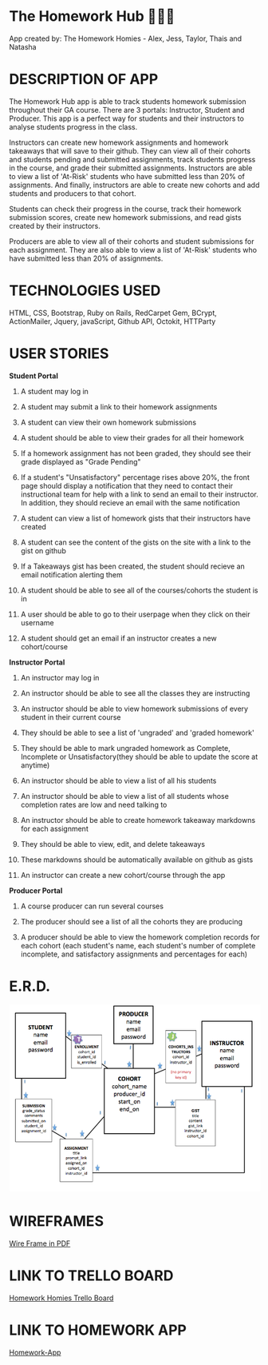 # The Homework Hub :dancers::dancers::running:

App created by: The Homework Homies - Alex, Jess, Taylor, Thais and Natasha 

# DESCRIPTION OF APP
The Homework Hub app is able to track students homework submission throughout their GA course. There are  3 portals: Instructor, Student and Producer. This app is a perfect way for students and their instructors to analyse students progress in the class. 

Instructors can create new homework assignments and homework takeaways that will save to their github. They can view all of their cohorts and students pending and submitted assignments, track students progress in the course, and grade their submitted assignments. Instructors are able to view a list of 'At-Risk' students who have submitted less than 20% of assignments. And finally, instructors are able to create new cohorts and add students and producers to that cohort. 

Students can check their progress in the course, track their homework submission scores, create new homework submissions, and read gists created by their instructors.

Producers are able to view all of their cohorts and student submissions for each assignment. They are also able to view a list of 'At-Risk' students who have submitted less than 20% of assignments. 

# TECHNOLOGIES USED
HTML, CSS, Bootstrap, Ruby on Rails, RedCarpet Gem, BCrypt, ActionMailer, Jquery, javaScript, Github API, Octokit, HTTParty

# USER STORIES

**Student Portal**

1. A student may log in

2. A student may submit a link to their homework assignments

3. A student can view their own homework submissions

4. A student should be able to view their grades for all their homework

5. If a homework assignment has not been graded, they should see their grade displayed as "Grade Pending"

6. If a student's "Unsatisfactory" percentage rises above 20%, the front page should display a notification that they need to contact their instructional team for help with a link to send an email to their instructor. In addition, they should recieve an email with the same notification

7. A student can view a list of homework gists that their instructors have created

8. A student can see the content of the gists on the site with a link to the gist on github

9. If a Takeaways gist has been created, the student should recieve an email notification alerting them

10. A student should be able to see all of the courses/cohorts the student is in

11. A user should be able to go to their userpage when they click on their username

12. A student should get an email if an instructor creates a new cohort/course


**Instructor Portal**

1. An instructor may log in

2. An instructor should be able to see all the classes they are instructing

3. An instructor should be able to view homework submissions of every student in their current course

4. They should be able to see a list of 'ungraded' and 'graded homework'

5. They should be able to mark ungraded homework as Complete, Incomplete or Unsatisfactory(they should be able to update the score at anytime)

6. An instructor should be able to view a list of all his students

7. An instructor should be able to view a list of all students whose completion rates are low and need talking to

8. An instructor should be able to create homework takeaway markdowns for each assignment

9. They should be able to view, edit, and delete takeaways

10. These markdowns should be automatically available on github as gists

11. An instructor can create a new cohort/course through the app


**Producer Portal**

1. A course producer can run several courses

2. The producer should see a list of all the cohorts they are producing

3. A producer should be able to view the homework completion records for each cohort (each student's name, each student's number of complete incomplete, and satisfactory assignments and percentages for each)


# E.R.D. 
![alt-text](https://github.com/homework-homies/project3-homework-app/blob/master/Screen%20Shot%202015-12-16%20at%203.49.23%20PM.png)

# WIREFRAMES
[Wire Frame in PDF](/homework_hub_wireframes.pdf)

# LINK TO TRELLO BOARD
[Homework Homies Trello Board](https://trello.com/homeworkhomiesproject)

# LINK TO HOMEWORK APP
[Homework-App](http://example.com)

